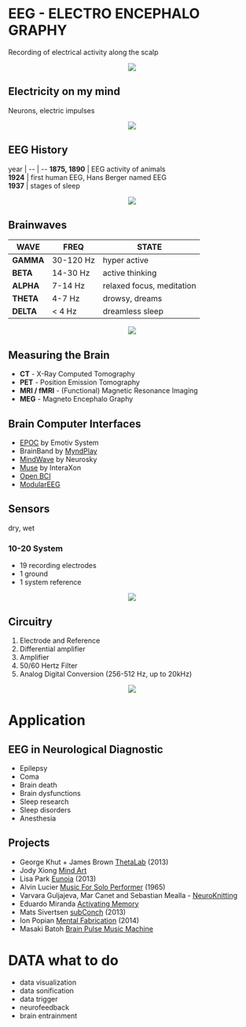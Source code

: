 
#  EEG - ELECTRO ENCEPHALO GRAPHY

Recording of electrical activity along the scalp


<p align="center">
	<img src="https://raw.githubusercontent.com/evsc/eegOSCworkshop/master/presentation/img/eeg.jpg"/>
</p>


## Electricity on my mind

Neurons, electric impulses 

<p align="center">
	<img src="https://raw.githubusercontent.com/evsc/eegOSCworkshop/master/presentation/img/neuron.png"/>
</p>


## EEG History

year | 
-- | --
**1875, 1890** | EEG activity of animals  
**1924** | first human EEG, Hans Berger named EEG  
**1937** | stages of sleep  

<p align="center">
	<img src="https://raw.githubusercontent.com/evsc/eegOSCworkshop/master/presentation/img/Berger_EEG.jpg"/>
</p>



## Brainwaves

WAVE | FREQ | STATE
-- | -- | --
**GAMMA** | 30-120 Hz | hyper active
**BETA** | 14-30 Hz | active thinking
**ALPHA** | 7-14 Hz | relaxed focus, meditation
**THETA** | 4-7 Hz | drowsy, dreams
**DELTA** | < 4 Hz | dreamless sleep

<p align="center">
	<img src="https://raw.githubusercontent.com/evsc/eegOSCworkshop/master/presentation/img/Brain-Waves-Graph-1024x827.jpg"/>
</p>




## Measuring the Brain

* **CT** - X-Ray Computed Tomography
* **PET** - Position Emission Tomography
* **MRI / fMRI** - (Functional) Magnetic Resonance Imaging
* **MEG** - Magneto Encephalo Graphy





## Brain Computer Interfaces

* [EPOC](https://emotiv.com/epoc.php) by Emotiv System
* BrainBand by [MyndPlay](http://myndplay.com/)
* [MindWave](http://store.neurosky.com/products/mindwave-1) by Neurosky
* [Muse](http://www.choosemuse.com/) by InteraXon
* [Open BCI](http://openbci.com/)
* [ModularEEG](http://openeeg.sourceforge.net/doc/modeeg/modeeg.html)

## Sensors

dry, wet

### 10-20 System

 * 19 recording electrodes
 * 1 ground
 * 1 system reference

<p align="center">
	<img src="https://raw.githubusercontent.com/evsc/eegOSCworkshop/master/presentation/img/image011.jpg"/>
</p>

## Circuitry

 1. Electrode and Reference
 2. Differential amplifier
 3. Amplifier
 4. 50/60 Hertz Filter
 5. Analog Digital Conversion (256-512 Hz, up to 20kHz)


<p align="center">
	<img src="https://raw.githubusercontent.com/evsc/eegOSCworkshop/master/presentation/img/circuitry.png"/>
</p>







# Application

## EEG in Neurological Diagnostic

 * Epilepsy
 * Coma
 * Brain death
 * Brain dysfunctions
 * Sleep research
 * Sleep disorders
 * Anesthesia

## Projects 

 * George Khut + James Brown [ThetaLab](http://georgekhut.com/2013/07/thetalab-creative-neurofeedback-june-2013/) (2013)
 * Jody Xiong [Mind Art](http://thecreatorsproject.vice.com/blog/this-art-project-lets-anyone-paint-with-brainwaves)
 * Lisa Park [Eunoia](http://thelisapark.com/#/eunoia) (2013)
 * Alvin Lucier [Music For Solo Performer](https://www.youtube.com/watch?v=bIPU2ynqy2Y) (1965) 
 * Varvara Guljajeva, Mar Canet and Sebastian Mealla - [NeuroKnitting](http://www.knitic.com/neuro/) 
 * Eduardo Miranda [Activating Memory](https://vimeo.com/89601884)
 * Mats Sivertsen [subConch](http://www.mats-sivertsen.net/subconch.html) (2013)
 * Ion Popian [Mental Fabrication](http://thecreatorsproject.vice.com/blog/this-machine-turns-your-mental-map-into-an-architectural-structure) (2014)
 * Masaki Batoh [Brain Pulse Music Machine](http://www.monsterfresh.com/2012/04/04/masaki-batoh-brain-pulse-music-machine/)




# DATA what to do

 * data visualization
 * data sonification
 * data trigger
 * neurofeedback
 * brain entrainment

















